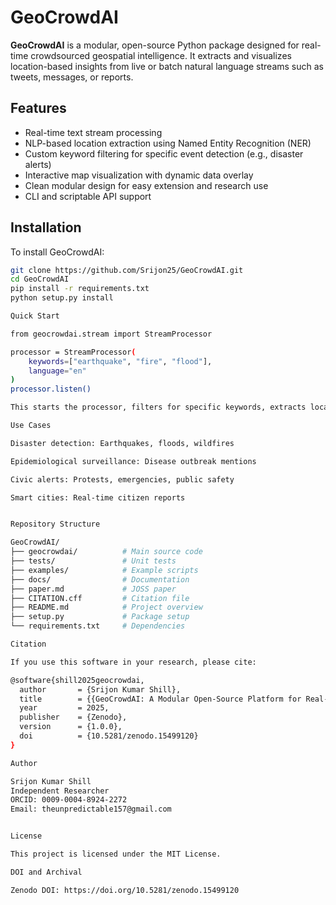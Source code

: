 
# GeoCrowdAI

**GeoCrowdAI** is a modular, open-source Python package designed for real-time crowdsourced geospatial intelligence. It extracts and visualizes location-based insights from live or batch natural language streams such as tweets, messages, or reports.

## Features

- Real-time text stream processing
- NLP-based location extraction using Named Entity Recognition (NER)
- Custom keyword filtering for specific event detection (e.g., disaster alerts)
- Interactive map visualization with dynamic data overlay
- Clean modular design for easy extension and research use
- CLI and scriptable API support

## Installation

To install GeoCrowdAI:

```bash
git clone https://github.com/Srijon25/GeoCrowdAI.git
cd GeoCrowdAI
pip install -r requirements.txt
python setup.py install

Quick Start

from geocrowdai.stream import StreamProcessor

processor = StreamProcessor(
    keywords=["earthquake", "fire", "flood"],
    language="en"
)
processor.listen()

This starts the processor, filters for specific keywords, extracts locations, and visualizes results on a map.

Use Cases

Disaster detection: Earthquakes, floods, wildfires

Epidemiological surveillance: Disease outbreak mentions

Civic alerts: Protests, emergencies, public safety

Smart cities: Real-time citizen reports


Repository Structure

GeoCrowdAI/
├── geocrowdai/          # Main source code
├── tests/               # Unit tests
├── examples/            # Example scripts
├── docs/                # Documentation
├── paper.md             # JOSS paper
├── CITATION.cff         # Citation file
├── README.md            # Project overview
├── setup.py             # Package setup
└── requirements.txt     # Dependencies

Citation

If you use this software in your research, please cite:

@software{shill2025geocrowdai,
  author       = {Srijon Kumar Shill},
  title        = {{GeoCrowdAI: A Modular Open-Source Platform for Real-Time Crowdsourced Geospatial Intelligence}},
  year         = 2025,
  publisher    = {Zenodo},
  version      = {1.0.0},
  doi          = {10.5281/zenodo.15499120}
}

Author

Srijon Kumar Shill
Independent Researcher
ORCID: 0009-0004-8924-2272
Email: theunpredictable157@gmail.com


License

This project is licensed under the MIT License.

DOI and Archival

Zenodo DOI: https://doi.org/10.5281/zenodo.15499120
